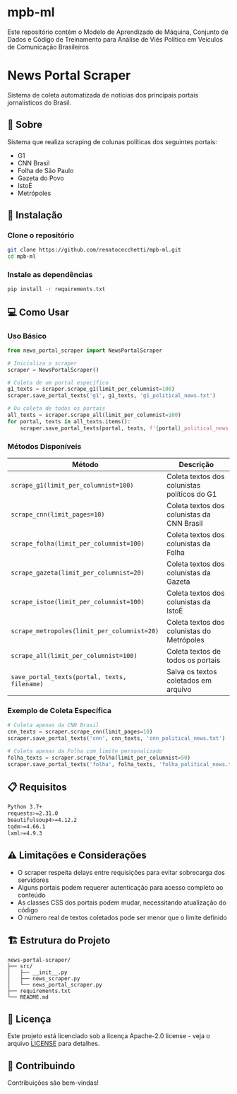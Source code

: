 # mpb-ml
Este repositório contém o Modelo de Aprendizado de Máquina, Conjunto de Dados e Código de Treinamento para Análise de Viés Político em Veículos de Comunicação Brasileiros

# News Portal Scraper
Sistema de coleta automatizada de notícias dos principais portais jornalísticos do Brasil.

## 📰 Sobre
Sistema que realiza scraping de colunas políticas dos seguintes portais:

- G1
- CNN Brasil
- Folha de São Paulo
- Gazeta do Povo
- IstoÉ
- Metrópoles

## 🚀 Instalação
### Clone o repositório
```bash
git clone https://github.com/renatocecchetti/mpb-ml.git
cd mpb-ml
```

### Instale as dependências
```bash
pip install -r requirements.txt
```

## 💻 Como Usar
### Uso Básico
```python
from news_portal_scraper import NewsPortalScraper

# Inicializa o scraper
scraper = NewsPortalScraper()

# Coleta de um portal específico
g1_texts = scraper.scrape_g1(limit_per_columnist=100)
scraper.save_portal_texts('g1', g1_texts, 'g1_political_news.txt')

# Ou coleta de todos os portais
all_texts = scraper.scrape_all(limit_per_columnist=100)
for portal, texts in all_texts.items():
    scraper.save_portal_texts(portal, texts, f'{portal}_political_news.txt')
```
### Métodos Disponíveis
| Método | Descrição |
|--------|-----------|
| `scrape_g1(limit_per_columnist=100)` | Coleta textos dos colunistas políticos do G1 |
| `scrape_cnn(limit_pages=10)` | Coleta textos dos colunistas da CNN Brasil |
| `scrape_folha(limit_per_columnist=100)` | Coleta textos dos colunistas da Folha |
| `scrape_gazeta(limit_per_columnist=20)` | Coleta textos dos colunistas da Gazeta |
| `scrape_istoe(limit_per_columnist=100)` | Coleta textos dos colunistas da IstoÉ |
| `scrape_metropoles(limit_per_columnist=20)` | Coleta textos dos colunistas do Metrópoles |
| `scrape_all(limit_per_columnist=100)` | Coleta textos de todos os portais |
| `save_portal_texts(portal, texts, filename)` | Salva os textos coletados em arquivo |

### Exemplo de Coleta Específica
```python
# Coleta apenas da CNN Brasil
cnn_texts = scraper.scrape_cnn(limit_pages=10)
scraper.save_portal_texts('cnn', cnn_texts, 'cnn_political_news.txt')

# Coleta apenas da Folha com limite personalizado
folha_texts = scraper.scrape_folha(limit_per_columnist=50)
scraper.save_portal_texts('folha', folha_texts, 'folha_political_news.txt')
```
## 📋 Requisitos
```bash
Python 3.7+
requests>=2.31.0
beautifulsoup4>=4.12.2
tqdm>=4.66.1
lxml>=4.9.3
```
## ⚠️ Limitações e Considerações
- O scraper respeita delays entre requisições para evitar sobrecarga dos servidores
- Alguns portais podem requerer autenticação para acesso completo ao conteúdo
- As classes CSS dos portais podem mudar, necessitando atualização do código
- O número real de textos coletados pode ser menor que o limite definido

## 🏗️ Estrutura do Projeto
```tree
news-portal-scraper/
├── src/
│   ├── __init__.py
│   ├── news_scraper.py
│   └── news_portal_scraper.py
├── requirements.txt
└── README.md
```

## 📝 Licença
Este projeto está licenciado sob a licença Apache-2.0 license - veja o arquivo [LICENSE](http://www.apache.org/licenses/LICENSE-2.0) para detalhes.

## 🤝 Contribuindo
Contribuições são bem-vindas!
